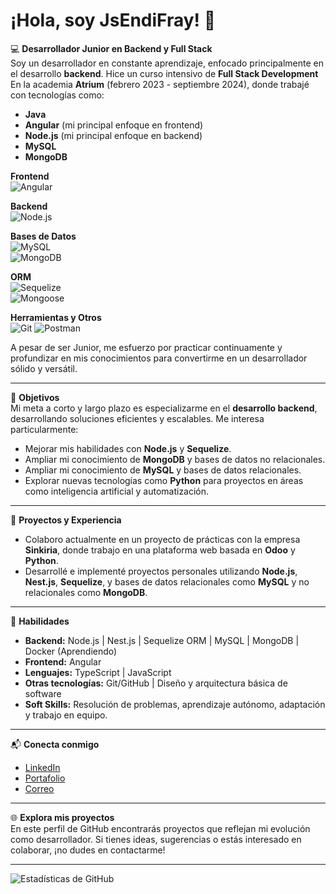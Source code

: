 # ¡Hola, soy JsEndiFray! 👋

💻 **Desarrollador Junior en Backend y Full Stack**  
Soy un desarrollador en constante aprendizaje, enfocado principalmente en el desarrollo **backend**. Hice un curso intensivo de **Full Stack Development** En la academia **Atrium** (febrero 2023 - septiembre 2024), donde trabajé con tecnologías como:
- **Java**  
- **Angular** (mi principal enfoque en frontend)  
- **Node.js** (mi principal enfoque en backend)  
- **MySQL**  
- **MongoDB**


**Frontend**  
![Angular](https://img.shields.io/badge/Angular-DD0031?style=for-the-badge&logo=angular&logoColor=white)

**Backend**  
![Node.js](https://img.shields.io/badge/Node.js-339933?style=for-the-badge&logo=nodedotjs&logoColor=white)

**Bases de Datos**  
![MySQL](https://img.shields.io/badge/MySQL-00000F?style=for-the-badge&logo=mysql&logoColor=white)  
![MongoDB](https://img.shields.io/badge/MongoDB-47A248?style=for-the-badge&logo=mongodb&logoColor=white)

**ORM**  
![Sequelize](https://img.shields.io/badge/Sequelize-52B0E7?style=for-the-badge&logo=sequelize&logoColor=white)  
![Mongoose](https://img.shields.io/badge/Mongoose-880000?style=for-the-badge&logo=javascript&logoColor=white)

**Herramientas y Otros**  
![Git](https://img.shields.io/badge/Git-F05032?style=for-the-badge&logo=git&logoColor=white)
![Postman](https://img.shields.io/badge/Postman-FF6C37?style=for-the-badge&logo=postman&logoColor=white)

A pesar de ser Junior, me esfuerzo por practicar continuamente y profundizar en mis conocimientos para convertirme en un desarrollador sólido y versátil.

---

🎯 **Objetivos**  
Mi meta a corto y largo plazo es especializarme en el **desarrollo backend**, desarrollando soluciones eficientes y escalables. Me interesa particularmente:
- Mejorar mis habilidades con **Node.js** y **Sequelize**.
- Ampliar mi conocimiento de **MongoDB** y bases de datos no relacionales.
- Ampliar mi conocimiento de **MySQL** y bases de datos relacionales.
- Explorar nuevas tecnologías como **Python** para proyectos en áreas como inteligencia artificial y automatización.

---

🚀 **Proyectos y Experiencia**  
- Colaboro actualmente en un proyecto de prácticas con la empresa **Sinkiria**, donde trabajo en una plataforma web basada en **Odoo** y **Python**.
- Desarrollé e implementé proyectos personales utilizando **Node.js**, **Nest.js**, **Sequelize**, y bases de datos relacionales como **MySQL** y no relacionales como **MongoDB**.

---

🌟 **Habilidades**  
- **Backend:** Node.js | Nest.js | Sequelize ORM | MySQL | MongoDB | Docker (Aprendiendo)
- **Frontend:** Angular  
- **Lenguajes:** TypeScript | JavaScript
- **Otras tecnologías:** Git/GitHub | Diseño y arquitectura básica de software  
- **Soft Skills:** Resolución de problemas, aprendizaje autónomo, adaptación y trabajo en equipo.

---

📬 **Conecta conmigo**  
- [LinkedIn](https://www.linkedin.com/in/endifray/)  
- [Portafolio](Proximamente)  
- [Correo](endifmv@gmail.com)  

---

🌐 **Explora mis proyectos**  
En este perfil de GitHub encontrarás proyectos que reflejan mi evolución como desarrollador. Si tienes ideas, sugerencias o estás interesado en colaborar, ¡no dudes en contactarme!

---

![Estadísticas de GitHub](https://github-readme-stats.vercel.app/api?username=JsEndiFray&show_icons=true&theme=radical)
